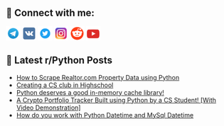 ## 🔎 Connect with me:
[<img src="https://github.com/bullbesh/bullbesh/blob/main/images/Telegram.png" width="32" height="32" />](https://t.me/bullbesh)
[<img src="https://github.com/bullbesh/bullbesh/blob/main/images/VK.png" width="32" height="32" />](https://vk.com/bullbesh)
[<img src="https://github.com/bullbesh/bullbesh/blob/main/images/Twitter.png" width="32" height="32" />](https://twitter.com/bullbesh1)
[<img src="https://github.com/bullbesh/bullbesh/blob/main/images/Instagram.png" width="32" height="32" />](https://www.instagram.com/bullbesh)
[<img src="https://github.com/bullbesh/bullbesh/blob/main/images/Reddit.png" width="32" height="32" />](https://www.reddit.com/user/bullbesh)
[<img src="https://github.com/bullbesh/bullbesh/blob/main/images/YouTube.png" width="32" height="32" />](https://www.youtube.com/channel/UCtfjRs6uzgq5mfm8S06WTcg)

## 📕 Latest r/Python Posts
<!-- BLOG-POST-LIST:START -->
- [How to Scrape Realtor.com Property Data using Python](https://www.reddit.com/r/Python/comments/10xs226/how_to_scrape_realtorcom_property_data_using/)
- [Creating a CS club in Highschool](https://www.reddit.com/r/Python/comments/10xo2z2/creating_a_cs_club_in_highschool/)
- [Python deserves a good in-memory cache library!](https://www.reddit.com/r/Python/comments/10xnpjh/python_deserves_a_good_inmemory_cache_library/)
- [A Crypto Portfolio Tracker Built using Python by a CS Student! [With Video Demonstration]](https://www.reddit.com/r/Python/comments/10xm11y/a_crypto_portfolio_tracker_built_using_python_by/)
- [How do you work with Python Datetime and MySql Datetime](https://www.reddit.com/r/Python/comments/10xlo9n/how_do_you_work_with_python_datetime_and_mysql/)
<!-- BLOG-POST-LIST:END -->
